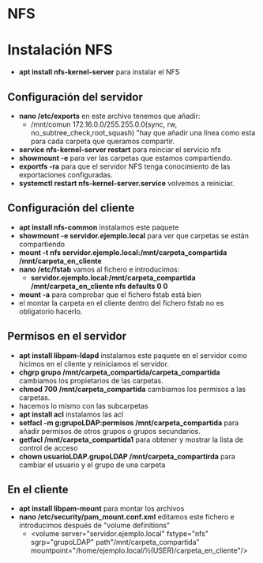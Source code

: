 # NFS
# Instalación NFS
- **apt install nfs-kernel-server** para instalar el NFS

## Configuración del servidor
- **nano /etc/exports** en este archivo tenemos que añadir:
  - /mnt/comun 172.16.0.0/255.255.0.0(sync, rw, no_subtree_check,root_squash) "hay que añadir una línea como esta para cada carpeta que queramos compartir.
- **service nfs-kernel-server restart** para reinciar el servicio nfs
- **showmount -e** para ver las carpetas que estamos compartiendo.
- **exportfs -ra** para que el servidor NFS tenga conocimiento de las exportaciones configuradas.
- **systemctl restart nfs-kernel-server.service** volvemos a reiniciar.

## Configuración del cliente
- **apt install nfs-common** instalamos este paquete
- **showmount -e servidor.ejemplo.local** para ver que carpetas se están compartiendo
- **mount -t nfs servidor.ejemplo.local:/mnt/carpeta_compartida /mnt/carpeta_en_cliente**
- **nano /etc/fstab** vamos al fichero e introducimos:
  - **servidor.ejemplo.local:/mnt/carpeta_compartida /mnt/carpeta_en_cliente nfs defaults 0 0**
- **mount -a** para comprobar que el fichero fstab está bien
- el montar la carpeta en el cliente dentro del fichero fstab no es obligatorio hacerlo.

## Permisos en el servidor
- **apt install libpam-ldapd** instalamos este paquete en el servidor como hicimos en el cliente y reiniciamos el servidor.
- **chgrp grupo /mnt/carpeta_compartida/carpeta_compartida** cambiamos los propietarios de las carpetas.
- **chmod 700 /mnt/carpeta_compartida** cambiamos los permisos a las carpetas.
- hacemos lo mismo con las subcarpetas
- **apt install acl** instalamos las acl
- **setfacl -m g:grupoLDAP:permisos /mnt/carpeta_compartida** para añadir permisos de otros grupos o grupos secundarios.
- **getfacl /mnt/carpeta_compartida1** para obtener y mostrar la lista de control de acceso
- **chown usuarioLDAP.grupoLDAP /mnt/carpeta_compartirda** para cambiar el usuario y el grupo de una carpeta

## En el cliente
- **apt install libpam-mount** para montar los archivos
- **nano /etc/security/pam_mount.conf.xml** editamos este fichero e introducimos después de "volume definitions"
  - <volume server="servidor.ejemplo.local" fstype="nfs" sgrp="grupoLDAP" path"/mnt/carpeta_compartida" mountpoint="/home/ejemplo.local/½(USER)/carpeta_en_cliente"/>
